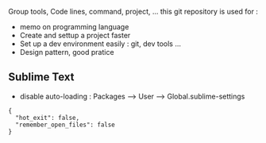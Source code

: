 Group tools, Code lines, command, project, ...
this git repository is used for :
- memo on programming language
- Create and settup a project faster
- Set up a dev environment easily : git, dev tools ...
- Design pattern, good pratice


## Sublime Text

- disable auto-loading : Packages --> User --> Global.sublime-settings
```
{ 
  "hot_exit": false,
  "remember_open_files": false
}
```

